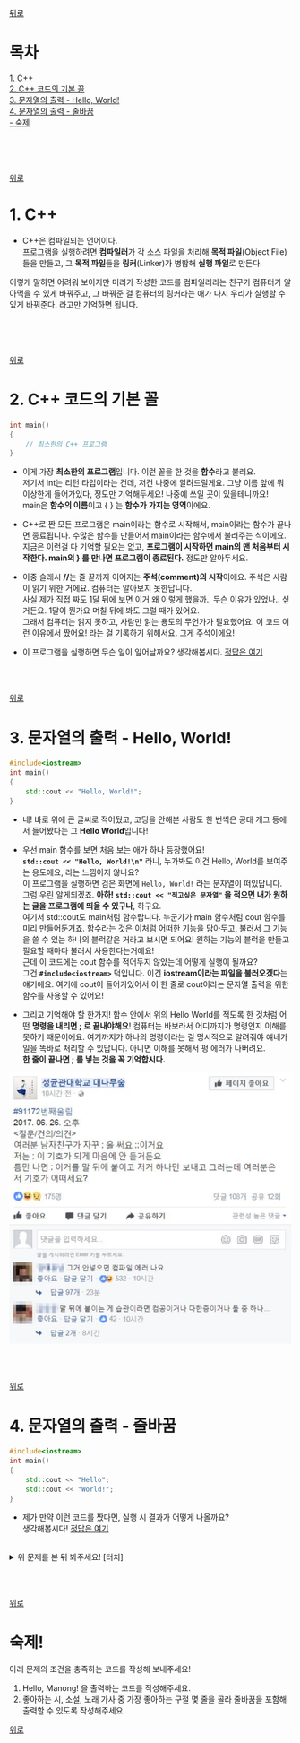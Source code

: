 [뒤로](https://github.com/papamoomin/ForMiri/blob/master/README.md)  

<a name="Top"></a>
# 목차
[1. C++](#Chap1)  
[2. C++ 코드의 기본 꼴](#Chap2)  
[3. 문자열의 출력 - Hello, World!](#Chap3)  
[4. 문자열의 출력 - 줄바꿈](#Chap4)  
[- 숙제](#Chap5)  

<br><br><br>

[위로](#Top)
<a name="Chap1"></a>
# 1. C++
 - C++은 컴파일되는 언어이다.  
프로그램을 실행하려면 <b>컴파일러</b>가 각 소스 파일을 처리해 <b>목적 파일</b>(Object File)들을 만들고, 그 <b>목적 파일</b>들을 <b>링커</b>(Linker)가 병합해 <b>실행 파일</b>로 만든다.  

이렇게 말하면 어려워 보이지만
미리가 작성한 코드를 컴파일러라는 친구가 컴퓨터가 알아먹을 수 있게 바꿔주고, 그 바꿔준 걸 컴퓨터의 링커라는 애가 다시 우리가 실행할 수 있게 바꿔준다. 라고만 기억하면 됩니다.

<br><br><br>

[위로](#Top)
<a name="Chap2"></a>
# 2. C++ 코드의 기본 꼴

```c++
int main()
{ 
    // 최소한의 C++ 프로그램
}
```
 - 이게 가장 <b>최소한의 프로그램</b>입니다. 이런 꼴을 한 것을 <b>함수</b>라고 불러요.  
 저기서 int는 리턴 타입이라는 건데, 저건 나중에 알려드릴게요. 그냥 이름 앞에 뭐 이상한게 들어가있다, 정도만 기억해두세요! 나중에 쓰일 곳이 있을테니까요!  
 main은 <b>함수의 이름</b>이고 { } 는 <b>함수가 가지는 영역</b>이에요.

 - C++로 짠 모든 프로그램은 main이라는 함수로 시작해서, main이라는 함수가 끝나면 종료됩니다. 수많은 함수를 만들어서 main이라는 함수에서 불러주는 식이에요.  
 지금은 이런걸 다 기억할 필요는 없고, <b>프로그램이 시작하면 main의 맨 처음부터 시작한다. main의 } 를 만나면 프로그램이 종료된다.</b> 정도만 알아두세요.

 - 이중 슬래시 <b>//</b>는 줄 끝까지 이어지는 <b>주석(comment)의 시작</b>이에요. 주석은 사람이 읽기 위한 거에요. 컴퓨터는 알아보지 못한답니다.  
 사실 제가 직접 짜도 1달 뒤에 보면 이거 왜 이렇게 했을까.. 무슨 이유가 있었나.. 싶거든요. 1달이 뭔가요 며칠 뒤에 봐도 그럴 때가 있어요.   
 그래서 컴퓨터는 읽지 못하고, 사람만 읽는 용도의 무언가가 필요했어요. 이 코드 이런 이유에서 짰어요! 라는 걸 기록하기 위해서요. 그게 주석이에요!

<a name="Chap1-1"></a>
  - 이 프로그램을 실행하면 무슨 일이 일어날까요? 생각해봅시다. [정답은 여기](https://github.com/papamoomin/ForMiri/blob/master/contents/Chap1_Answer/1.md)

<br><br>

[위로](#Top)
<a name="Chap3"></a>
# 3. 문자열의 출력 - Hello, World!
```C++
#include<iostream>
int main()
{
    std::cout << "Hello, World!";
}
```
 - 네! 바로 위에 큰 글씨로 적어뒀고, 코딩을 안해본 사람도 한 번씩은 공대 개그 등에서 들어봤다는 그 <b>Hello World</b>입니다!

- 우선 main 함수를 보면 처음 보는 애가 하나 등장했어요!  
<b>```std::cout << "Hello, World!\n"```</b> 라니, 누가봐도 이건 Hello, World를 보여주는 용도에요, 라는 느낌이지 않나요?  
이 프로그램을 실행하면 검은 화면에 ```Hello, World!```
라는 문자열이 떠있답니다.  
그럼 우린 알게되겠죠. <b>아하! ```std::cout << "적고싶은 문자열"``` 을 적으면 내가 원하는 글을 프로그램에 띄울 수 있구나</b>, 하구요.  
여기서 std::cout도 main처럼 함수랍니다. 누군가가 main 함수처럼 cout 함수를 미리 만들어둔거죠. 함수라는 것은 이처럼 어떠한 기능을 담아두고, 불러서 그 기능을 쓸 수 있는 하나의 블럭같은 거라고 보시면 되어요! 원하는 기능의 블럭을 만들고 필요할 때마다 불러서 사용한다는거에요!  
근데 이 코드에는 cout 함수를 적어두지 않았는데 어떻게 실행이 될까요?  
그건 <b>```#include<iostream>```</b>  덕입니다. 이건 <b>iostream이라는 파일을 불러오겠다</b>는 얘기에요. 여기에 cout이 들어가있어서 이 한 줄로 cout이라는 문자열 출력을 위한 함수를 사용할 수 있어요!
 - 그리고 기억해야 할 한가지! 함수 안에서 위의 Hello World를 적도록 한 것처럼 어떤 <b>명령을 내리면 ; 로 끝내야해요</b>! 컴퓨터는 바보라서 어디까지가 명령인지 이해를 못하기 때문이에요. 여기까지가 하나의 명령이라는 걸 명시적으로 알려줘야 얘네가 일을 똑바로 처리할 수 있답니다. 아니면 이해를 못해서 펑 에러가 나버려요.  
 <b>한 줄이 끝나면 ; 를 넣는 것을 꼭 기억합시다.</b>

 <p align="center"><img src="Chap1_Answer/1-1.png"></p>  

 <br><br>
 
[위로](#Top)

<a name="Chap4"></a>
# 4. 문자열의 출력 - 줄바꿈

```C++
#include<iostream>
int main()
{
    std::cout << "Hello";
	std::cout << "World!";
}
```
<a name="Chap1-2"></a>
 - 제가 만약 이런 코드를 짰다면, 실행 시 결과가 어떻게 나올까요?  
 생각해봅시다! [정답은 여기](https://github.com/papamoomin/ForMiri/blob/master/contents/Chap1_Answer/2.md)

 <br>

<details markdown="1">
<summary>
	위 문제를 본 뒤 봐주세요! [터치]
</summary>

 - <b>컴퓨터는 문자열을 인식할 때 엔터를 쳐도 줄이 바뀌었다는 것을 알아먹지 못합니다.</b> 우리한테야 눈으로 보고 아 이건 문자열 내에서 엔터친거고 이건 그냥 줄 바꾸려고 엔터친거네, 라고 하겠지만 얘네는 그걸 어찌 알겠어요.  
  - 그럼 어떻게 줄을 바꾸느냐? 줄을 바꾸는 방법은 2가지 입니다!
```C++
#include<iostream>
int main()
{
	std::cout << "줄을 바꾸려면" << endl;
	std::cout << "이렇게 합니다.";
}
```
첫번째 방법입니다. 끝에 <b>```<< endl```</b> 을 붙여주는거에요!  
<b>endl은 end line의 약자</b>랍니다. 줄이 끝났으니 엔터를 쳐주세요! 하는거죠.  
이렇게 하면 결과는

```C++
줄을 바꾸려면
이렇게 합니다.
```

로 출력됩니다!  
근데 이 방식의 단점이 뭐가 있을까요?

```C++
#include<iostream>
int main()
{
	std::cout << "내가 줄을" << endl;
	std::cout << "계속 바꾸고" << endl;
	std::cout << "싶어서 이렇게" << endl;
	std::cout << "글을 적고 있자니" << endl;
	std::cout << "쓸 말이 없지만 뭐든" << endl;
	std::cout << "적게 되는 것 같습니다.";
}
```

넵.. 이렇게 작성하면 보기는 참 편하겠지만.. 매번 cout과 endl을 불러줘야합니다.  
굉장히 귀찮아요. 이게 뭔가 싶을 정도로요.  
그런데 아까 방법은 2가지라고 했죠? 다른 방법이 있습니다!

```C++
#include<iostream>
int main()
{
	std::cout << "줄을 바꾸려면\n이렇게 합니다.";
}
```

뭔가 한 줄에 쏙 들어가니 보기 더 편하지 않나요?  
<<b>\n은 줄바꿈 문자</b>에요. 실제로 \는 백슬래시입니다. 엔터키의 한칸 위에 있는 걸 누르면 나와요.  
코드에 \n을 적으면 컴퓨터는 \n을 그대로 출력하는 것이 아니라 줄바꿈을 하여 출력해줘요.  
이 코드의 결과는
```C++
줄을 바꾸려면
이렇게 합니다.
```
입니다. 아까 endl을 쓴 것과 비슷하죠?
```C++
#include<iostream>
int main()
{
	std::cout << "내가 줄을\n계속 바꾸고\n싶어서 이렇게\n글을 적고 있자니\n쓸 말이 없지만 뭐든\n적게 되는 것 같습니다.";
}
```
길다란 문장도 cout을 계속 넣는 것이 아니라 이렇게 줄 바꾸고 싶은 곳에 \n을 넣어 간단히 해결할 수 있답니다! 대신 \n이 중간중간 들어가 한 눈에 보기에는 조금 더 헷갈릴 수 있어요!  
양 쪽 다 장단점이 있답니다. 둘 다 기억해두시는 게 좋아요!
</details>

<br><br>

[위로](#Top)
<a name="Chap5"></a>
# 숙제!

아래 문제의 조건을 충족하는 코드를 작성해 보내주세요!

1. Hello, Manong! 을 출력하는 코드를 작성해주세요.
2. 좋아하는 시, 소설, 노래 가사 중 가장 좋아하는 구절 몇 줄을 골라 줄바꿈을 포함해 출력할 수 있도록 작성해주세요.


[위로](#Top)